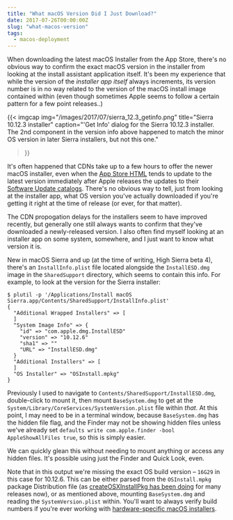 ```yaml
---
title: "What macOS Version Did I Just Download?"
date: 2017-07-26T00:00:00Z
slug: "what-macos-version"
tags:
  - macos-deployment
---
```


When downloading the latest macOS Installer from the App Store, there's no obvious way to confirm the exact macOS version in the installer from looking at the install assistant application itself. It's been my experience that while the version of the _installer app itself_ always increments, its version number is in no way related to the version of the macOS install image contained within (even though sometimes Apple seems to follow a certain pattern for a few point releases..)

{{< imgcap
  img="/images/2017/07/sierra_12.3_getinfo.png"
  title="Sierra 10.12.3 installer"
  caption="'Get Info' dialog for the Sierra 10.12.3 installer. The 2nd component in the version info above happened to match the minor OS version in later Sierra installers, but not this one."
>}}

It's often happened that CDNs take up to a few hours to offer the newer macOS installer, even when the [App Store HTML](macappstores://itunes.apple.com/app/id1127487414) tends to update to the latest version immediately after Apple releases the updates to their [Software Update catalogs](https://swscan.apple.com/content/catalogs/others/index-10.12-10.11-10.10-10.9-mountainlion-lion-snowleopard-leopard.merged-1.sucatalog). There's no obvious way to tell, just from looking at the installer app, what OS version you've actually downloaded if you're getting it right at the time of release (or ever, for that matter).

The CDN propogation delays for the installers seem to have improved recently, but generally one still always wants to confirm that they've downloaded a newly-released version. I also often find myself looking at an installer app on some system, somewhere, and I just want to know what version it is.

New in macOS Sierra and up (at the time of writing, High Sierra beta 4), there's an `InstallInfo.plist` file located alongside the `InstallESD.dmg` image in the `SharedSupport` directory, which seems to contain this info. For example, to look at the version for the Sierra installer:

```shell
$ plutil -p '/Applications/Install macOS Sierra.app/Contents/SharedSupport/InstallInfo.plist'
{
  "Additional Wrapped Installers" => [
  ]
  "System Image Info" => {
    "id" => "com.apple.dmg.InstallESD"
    "version" => "10.12.6"
    "sha1" => ""
    "URL" => "InstallESD.dmg"
  }
  "Additional Installers" => [
  ]
  "OS Installer" => "OSInstall.mpkg"
}
```

Previously I used to navigate to `Contents/SharedSupport/InstallESD.dmg`, double-click to mount it, then mount `BaseSystem.dmg` to get at the `System/Library/CoreServices/SystemVersion.plist` file within _that_. At this point, I may need to be in a terminal window, because `BaseSystem.dmg` has the hidden file flag, and the Finder may not be showing hidden files unless we've already set `defaults write com.apple.finder -bool AppleShowAllFiles true`, so this is simply easier.

We can quickly glean this without needing to mount anything or access any hidden files. It's possible using just the Finder and Quick Look, even.

Note that in this output we're missing the exact OS build version – `16G29` in this case for 10.12.6. This can be either parsed from the `OSInstall.mpkg` package Distribution file (as [createOSXInstallPkg has been doing](https://github.com/munki/createOSXinstallPkg/blob/ec13f6433f67d80fc55b91608259cd5e326ed3fc/createOSXinstallPkg#L273-L290) for many releases now), or as mentioned above, mounting `BaseSystem.dmg` and reading the `SystemVersion.plist` within. You'll want to always verify build numbers if you're ever working with [hardware-specific macOS installers](https://derflounder.wordpress.com/2012/06/26/downloading-lion-os-installers-for-your-specific-mac-model/).
